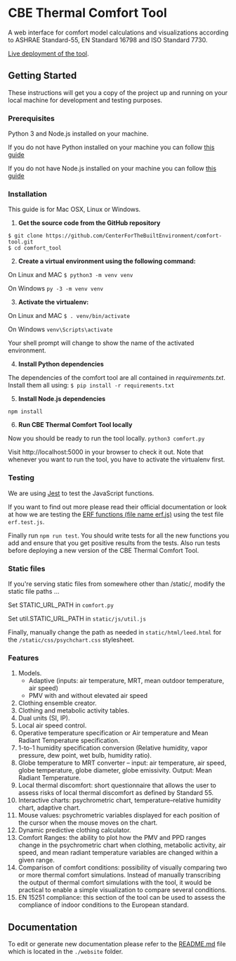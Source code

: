 # CBE Thermal Comfort Tool

A web interface for comfort model calculations and visualizations according to ASHRAE Standard-55, EN Standard 16798 and ISO Standard 7730. 

[Live deployment of the tool](http://comfort.cbe.berkeley.edu/).

## Getting Started

These instructions will get you a copy of the project up and running on your local machine for development and testing purposes.

### Prerequisites

Python 3 and Node.js installed on your machine.

If you do not have Python installed on your machine you can follow [this guide](https://wiki.python.org/moin/BeginnersGuide/Download)

If you do not have Node.js installed on your machine you can follow [this guide](https://nodejs.org/en/download/)

### Installation

This guide is for Mac OSX, Linux or Windows.

1. **Get the source code from the GitHub repository**
```
$ git clone https://github.com/CenterForTheBuiltEnvironment/comfort-tool.git
$ cd comfort_tool
```
2. **Create a virtual environment using the following command:**

On Linux and MAC ` $ python3 -m venv venv `

On Windows ` py -3 -m venv venv `

3. **Activate the virtualenv:**

On Linux and MAC ` $ . venv/bin/activate `

On Windows ` venv\Scripts\activate `

Your shell prompt will change to show the name of the activated environment.

4. **Install Python dependencies**

The dependencies of the comfort tool are all contained in *requirements.txt*. 
Install them all using:
`$ pip install -r requirements.txt`

5. **Install Node.js dependencies**

`npm install`

6. **Run CBE Thermal Comfort Tool locally**

Now you should be ready to run the tool locally.
`python3 comfort.py`

Visit http://localhost:5000 in your browser to check it out. 
Note that whenever you want to run the tool, you have to activate the virtualenv first.

### Testing

We are using [Jest](https://jestjs.io/docs/en/getting-started.html) to test the JavaScript functions.

If you want to find out more please read their official documentation or look at how we are testing the [ERF functions (file name erf.js)](https://github.com/CenterForTheBuiltEnvironment/comfort_tool/blob/master/static/js/erf.js) using the test file `erf.test.js`.

Finally run `npm run test`. You should write tests for all the new functions you add and ensure that you get positive results from the tests. Also run tests before deploying a new version of the CBE Thermal Comfort Tool.

### Static files
If you're serving static files from somewhere other than /static/, modify the static file paths ...

Set STATIC_URL_PATH in `comfort.py`

Set util.STATIC_URL_PATH in `static/js/util.js`

Finally, manually change the path as needed in `static/html/leed.html` for the `/static/css/psychchart.css` stylesheet.

### Features

1. Models.
    * Adaptive (inputs: air temperature, MRT, mean outdoor temperature, air speed)
    * PMV with and without elevated air speed
2. Clothing ensemble creator.
3. Clothing and metabolic activity tables.
4. Dual units (SI, IP).
5. Local air speed control.
6. Operative temperature specification or Air temperature and Mean Radiant Temperature specification.
7. 1-to-1 humidity specification conversion (Relative humidity, vapor pressure, dew point, wet bulb, humidity ratio).
8. Globe temperature to MRT converter – input: air temperature, air speed, globe temperature, globe diameter, globe emissivity. Output: Mean Radiant Temperature.
9. Local thermal discomfort: short questionnaire that allows the user to assess risks of local thermal discomfort as defined by Standard 55.
10. Interactive charts: psychrometric chart, temperature–relative humidity chart, adaptive chart.
11. Mouse values: psychrometric variables displayed for each position of the cursor when the mouse moves on the chart.
12. Dynamic predictive clothing calculator.
13. Comfort Ranges: the ability to plot how the PMV and PPD ranges change in the psychrometric chart when clothing, metabolic activity, air speed, and mean radiant temperature variables are changed within a given range.
14. Comparison of comfort conditions: possibility of visually comparing two or more thermal comfort simulations. Instead of manually transcribing the output of thermal comfort simulations with the tool, it would be practical to enable a simple visualization to compare several conditions.
15. EN 15251 compliance: this section of the tool can be used to assess the compliance of indoor conditions to the European standard.


## Documentation
To edit or generate new documentation please refer to the [README.md](https://github.com/CenterForTheBuiltEnvironment/comfort_tool/blob/master/website/README.md) file which is located in the `./website` folder.